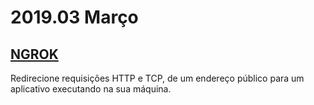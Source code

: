 # 2019.03 Março

## [NGROK](/lib/ngrok.md)

Redirecione requisições HTTP e TCP, de um endereço público para um aplicativo executando na sua máquina.


